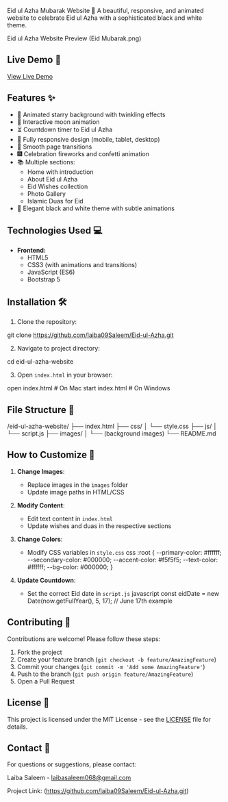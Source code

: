 
Eid ul Azha Mubarak Website 🌙
A beautiful, responsive, and animated website to celebrate Eid ul Azha with a sophisticated black and white theme.

Eid ul Azha Website Preview (Eid Mubarak.png)


## Live Demo 🔗

[View Live Demo](https://laiba09saleem.github.io/Eid-ul-Azha/)


## Features ✨

- 🌌 Animated starry background with twinkling effects
- 🌙 Interactive moon animation
- ⏳ Countdown timer to Eid ul Azha
- 📱 Fully responsive design (mobile, tablet, desktop)
- 💫 Smooth page transitions
- 🎆 Celebration fireworks and confetti animation
- 📚 Multiple sections:
  - Home with introduction
  - About Eid ul Azha
  - Eid Wishes collection
  - Photo Gallery
  - Islamic Duas for Eid
- 🎨 Elegant black and white theme with subtle animations

## Technologies Used 💻

- **Frontend:**
  - HTML5
  - CSS3 (with animations and transitions)
  - JavaScript (ES6)
  - Bootstrap 5

## Installation 🛠️

1. Clone the repository:

git clone https://github.com/laiba09Saleem/Eid-ul-Azha.git


2. Navigate to project directory:

cd eid-ul-azha-website


3. Open `index.html` in your browser:

open index.html  # On Mac
start index.html # On Windows


## File Structure 📂


/eid-ul-azha-website/
├── index.html
├── css/
│   └── style.css
├── js/
│   └── script.js
├── images/
│   └── (background images)
└── README.md


## How to Customize 🎨

1. **Change Images**:
   - Replace images in the `images` folder
   - Update image paths in HTML/CSS

2. **Modify Content**:
   - Edit text content in `index.html`
   - Update wishes and duas in the respective sections

3. **Change Colors**:
   - Modify CSS variables in `style.css`
  css
   :root {
       --primary-color: #ffffff;
       --secondary-color: #000000;
       --accent-color: #f5f5f5;
       --text-color: #ffffff;
       --bg-color: #000000;
   }

4. **Update Countdown**:
   - Set the correct Eid date in `script.js`
  javascript
   const eidDate = new Date(now.getFullYear(), 5, 17); // June 17th example
  

## Contributing 🤝

Contributions are welcome! Please follow these steps:

1. Fork the project
2. Create your feature branch (`git checkout -b feature/AmazingFeature`)
3. Commit your changes (`git commit -m 'Add some AmazingFeature'`)
4. Push to the branch (`git push origin feature/AmazingFeature`)
5. Open a Pull Request

## License 📜

This project is licensed under the MIT License - see the [LICENSE](LICENSE) file for details.

## Contact 📧

For questions or suggestions, please contact:

Laiba Saleem - laibasaleem068@gmail.com

Project Link: (https://github.com/laiba09Saleem/Eid-ul-Azha.git)
